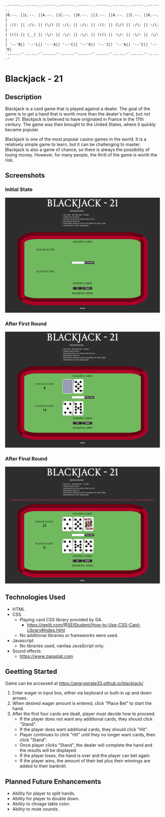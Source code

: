 ```
.------..------..------..------..------..------..------..------..------.
|B.--. ||L.--. ||A.--. ||C.--. ||K.--. ||J.--. ||A.--. ||C.--. ||K.--. |
| :(): || :/\: || (\/) || :/\: || :/\: || :(): || (\/) || :/\: || :/\: |
| ()() || (__) || :\/: || :\/: || :\/: || ()() || :\/: || :\/: || :\/: |
| '--'B|| '--'L|| '--'A|| '--'C|| '--'K|| '--'J|| '--'A|| '--'C|| '--'K|
`------'`------'`------'`------'`------'`------'`------'`------'`------'
```

# Blackjack - 21

## Description
Blackjack is a card game that is played against a dealer. The goal of the game is to get a hand that is worth more than the dealer's hand, but not over 21. Blackjack is believed to have originated in France in the 17th century. The game was then brought to the United States, where it quickly became popular.

Blackjack is one of the most popular casino games in the world. It is a relatively simple game to learn, but it can be challenging to master. Blackjack is also a game of chance, so there is always the possibility of losing money. However, for many people, the thrill of the game is worth the risk.

## Screenshots
### Initial State
![Alt text](images/BJ%20Screen%201.png)
### After First Round
![Alt text](images/BJ%20Screen%202.png)
### After Final Round
![](images/BJ%20Screen%203.png)

## Technologies Used
- HTML
- CSS
    - Playing card CSS library provided by GA.
        - https://replit.com/@SEIStudent/How-to-Use-CSS-Card-Library#index.html
    - No additional libraries or frameworks were used.
- Javascript
    - No libraries used, vanilaa JavaScript only.
- Sound effects
    - https://www.zapsplat.com

## Geetting Started
Game can be accessed at https://angrypirate33.github.io/blackjack/.

1) Enter wager in input box, either via keyboard or built-in up and down arrows.
2) When desired wager amount is entered, click "Place Bet" to start the hand.
3) After the first four cards are dealt, player must decide how to proceed.
    - If the player does not want any additional cards, they should click "Stand".
    - If the player does want additional cards, they should click "Hit".
    - Player continues to click "Hit" until they no longer want cards, then click "Stand".
    - Once player clicks "Stand", the dealer will complete the hand and the results will be displayed.
    - If the player loses, the hand is over and the player can bet again.
    - If the player wins, the amount of their bet plus their winnings are added to their bankroll.

## Planned Future Enhancements
- Ability for player to split hands.
- Ability for player to double down.
- Ability to chnage table color.
- Ability to mute sounds.